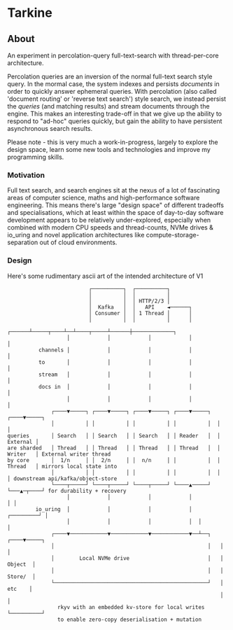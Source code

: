 # Tarkine


## About 
An experiment in percolation-query full-text-search with thread-per-core architecture.

Percolation queries are an inversion of the normal full-text search style query. In the mormal case, the system indexes and persists *documents* in order to quickly answer ephemeral queries. With percolation (also called 'document routing' or 'reverse text search') style search, we instead persist the *queries* (and matching results) and stream documents through the engine. This makes an interesting trade-off in that we give up the ability to respond to "ad-hoc" queries quickly, but gain the ability to have persistent asynchronous search results.

Please note - this is very much a work-in-progress, largely to explore the design space, learn some new tools and technologies and improve my programming skills.

### Motivation
Full text search, and search engines sit at the nexus of a lot of fascinating areas of computer science, maths and high-performance software engineering. This means there's large "design space" of different tradeoffs and specialisations, which at least within the space of day-to-day software development appears to be relatively under-explored, especially when combined with modern CPU speeds and thread-counts, NVMe drives & io_uring and novel application architectures like compute-storage-separation out of cloud environments.

### Design
Here's some rudimentary ascii art of the intended architecture of V1
```
                          ┌──────────┐  ┌──────────┐
                          │          │  │          │
                          │          │  │ HTTP/2/3 │
                          │  Kafka   │  │   API    ◄──────┐
                          │ Consumer │  │ 1 Thread │      │
                          │          │  │          │      │
                   ┌──────┴─────┬────┴──┴────┬─────┴──────┼─────────────┐
                   │            │            │            │             │
          channels │            │            │            │             │
          to       │            │            │            │             │
          stream   │            │            │            │             │
          docs in  │            │            │            │             │
                   │            │            │            │             │
              ┌────▼─────┐ ┌────▼─────┐ ┌────▼─────┐ ┌────▼─────┐  ┌────▼─────┐
              │          │ │          │ │          │ │          │  │          │
queries       │ Search   │ │ Search   │ │ Search   │ │ Reader   │  │ External │
are sharded   │ Thread   │ │ Thread   │ │ Thread   │ │ Thread   │  │ Writer   │ External writer thread
by core       │  1/n     │ │  2/n     │ │  n/n     │ │          │  │ Thread   │ mirrors local state into
              │          │ │          │ │          │ │          │  │          │ downstream api/kafka/object-store
              └────┬─────┘ └────┬─────┘ └────┬─────┘ └────▲─────┘  └───▲─┬────┘ for durability + recovery                            
                   │            │            │            │            │ │
         io_uring  │            │            │            │  ┌─────────┘ │
                   │            │            │            │  │           │
              ┌────▼────────────▼────────────▼────────────▼──┴──┐   ┌────▼─────┐
              │                                                 │   │          │
              │        Local NVMe drive                         │   │  Object  │
              │                                                 │   │  Store/  │
              └─────────────────────────────────────────────────┘   │   etc    │
                                                                    │          │
                rkyv with an embedded kv-store for local writes     └──────────┘
                to enable zero-copy deserialisation + mutation
```